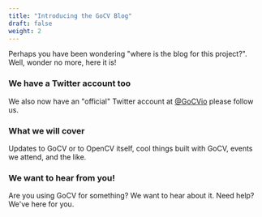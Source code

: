 ```yaml
---
title: "Introducing the GoCV Blog"
draft: false
weight: 2
---
```


Perhaps you have been wondering "where is the blog for this project?". Well, wonder no more, here it is!

### We have a Twitter account too

We also now have an "official" Twitter account at [@GoCVio](https://twitter.com/GoCVio) please follow us.

### What we will cover

Updates to GoCV or to OpenCV itself, cool things built with GoCV, events we attend, and the like.

### We want to hear from you!

Are you using GoCV for something? We want to hear about it. Need help? We've here for you.
